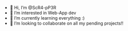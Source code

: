 - 👋 Hi, I’m @ScR4-pP3R
- 👀 I’m interested in Web-App dev
- 🌱 I’m currently learning everything :)
- 💞️ I’m looking to collaborate on all my pending projects!!

<!---
ScR4-pP3R/ScR4-pP3R is a ✨ special ✨ repository because its `README.md` (this file) appears on your GitHub profile.
You can click the Preview link to take a look at your changes.
--->
